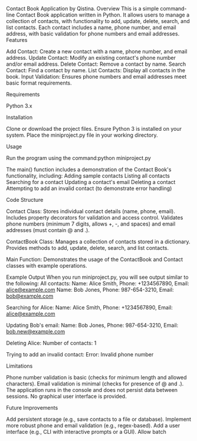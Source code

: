 Contact Book Application by Qistina.
Overview
This is a simple command-line Contact Book application written in Python. It allows users to manage a collection of contacts, with functionality to add, update, delete, search, and list contacts. Each contact includes a name, phone number, and email address, with basic validation for phone numbers and email addresses.
Features

Add Contact: Create a new contact with a name, phone number, and email address.
Update Contact: Modify an existing contact's phone number and/or email address.
Delete Contact: Remove a contact by name.
Search Contact: Find a contact by name.
List Contacts: Display all contacts in the book.
Input Validation: Ensures phone numbers and email addresses meet basic format requirements.

Requirements

Python 3.x

Installation

Clone or download the project files.
Ensure Python 3 is installed on your system.
Place the miniproject.py file in your working directory.

Usage

Run the program using the command:python miniproject.py


The main() function includes a demonstration of the Contact Book's functionality, including:
Adding sample contacts
Listing all contacts
Searching for a contact
Updating a contact's email
Deleting a contact
Attempting to add an invalid contact (to demonstrate error handling)



Code Structure

Contact Class:
Stores individual contact details (name, phone, email).
Includes property decorators for validation and access control.
Validates phone numbers (minimum 7 digits, allows +, -, and spaces) and email addresses (must contain @ and .).


ContactBook Class:
Manages a collection of contacts stored in a dictionary.
Provides methods to add, update, delete, search, and list contacts.


Main Function:
Demonstrates the usage of the ContactBook and Contact classes with example operations.



Example Output
When you run miniproject.py, you will see output similar to the following:
All contacts:
Name: Alice Smith, Phone: +1234567890, Email: alice@example.com
Name: Bob Jones, Phone: 987-654-3210, Email: bob@example.com

Searching for Alice:
Name: Alice Smith, Phone: +1234567890, Email: alice@example.com

Updating Bob's email:
Name: Bob Jones, Phone: 987-654-3210, Email: bob.new@example.com

Deleting Alice:
Number of contacts: 1

Trying to add an invalid contact:
Error: Invalid phone number

Limitations

Phone number validation is basic (checks for minimum length and allowed characters).
Email validation is minimal (checks for presence of @ and .).
The application runs in the console and does not persist data between sessions.
No graphical user interface is provided.

Future Improvements

Add persistent storage (e.g., save contacts to a file or database).
Implement more robust phone and email validation (e.g., regex-based).
Add a user interface (e.g., CLI with interactive prompts or a GUI).
Allow batch

